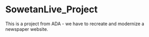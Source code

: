 # SowetanLive_Project
This is a project from ADA - we have to recreate and modernize a newspaper website.
